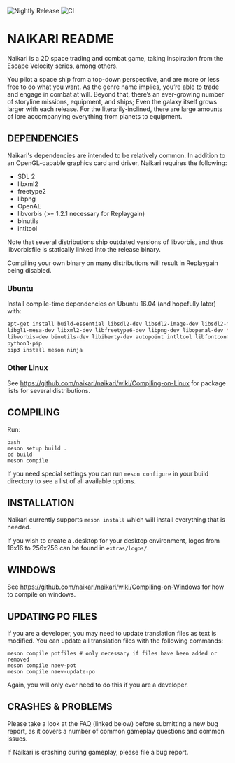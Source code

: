 ![Nightly Release](https://github.com/naikari/naikari/workflows/Nightly%20Release/badge.svg) ![CI](https://github.com/naikari/naikari/workflows/CI/badge.svg)
# NAIKARI README

Naikari is a 2D space trading and combat game, taking inspiration from the Escape
Velocity series, among others.

You pilot a space ship from a top-down perspective, and are more or less free
to do what you want. As the genre name implies, you’re able to trade and engage
in combat at will. Beyond that, there’s an ever-growing number of storyline
missions, equipment, and ships; Even the galaxy itself grows larger with each
release. For the literarily-inclined, there are large amounts of lore
accompanying everything from planets to equipment.

## DEPENDENCIES

Naikari's dependencies are intended to be relatively common. In addition to
an OpenGL-capable graphics card and driver, Naikari requires the following:
* SDL 2
* libxml2
* freetype2
* libpng
* OpenAL
* libvorbis (>= 1.2.1 necessary for Replaygain)
* binutils
* intltool

Note that several distributions ship outdated versions of libvorbis, and
thus libvorbisfile is statically linked into the release binary.

Compiling your own binary on many distributions will result in Replaygain
being disabled.

### Ubuntu

Install compile-time dependencies on Ubuntu 16.04 (and hopefully later) with:

```bash
apt-get install build-essential libsdl2-dev libsdl2-image-dev libsdl2-mixer-dev \
libgl1-mesa-dev libxml2-dev libfreetype6-dev libpng-dev libopenal-dev \
libvorbis-dev binutils-dev libiberty-dev autopoint intltool libfontconfig-dev \
python3-pip
pip3 install meson ninja
```

### Other Linux

See https://github.com/naikari/naikari/wiki/Compiling-on-Linux for
package lists for several distributions.

## COMPILING

Run:

```
bash
meson setup build .
cd build
meson compile
```

If you need special settings you can run `meson configure` in your build
directory to see a list of all available options.

## INSTALLATION

Naikari currently supports `meson install` which will install everything that
is needed.

If you wish to create a .desktop for your desktop environment, logos
from 16x16 to 256x256 can be found in `extras/logos/`.

## WINDOWS

See https://github.com/naikari/naikari/wiki/Compiling-on-Windows for how to compile on windows.

## UPDATING PO FILES

If you are a developer, you may need to update translation files as
text is modified. You can update all translation files with the
following commands:

```
meson compile potfiles # only necessary if files have been added or removed
meson compile naev-pot
meson compile naev-update-po
```

Again, you will only ever need to do this if you are a developer.

## CRASHES & PROBLEMS

Please take a look at the FAQ (linked below) before submitting a new
bug report, as it covers a number of common gameplay questions and
common issues.

If Naikari is crashing during gameplay, please file a bug report.


